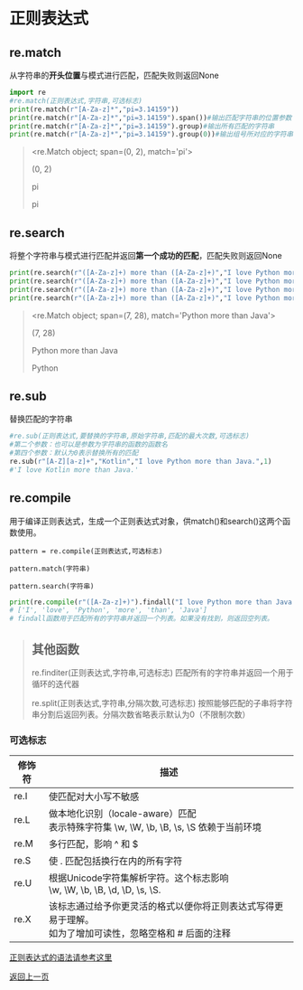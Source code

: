 
# 正则表达式

## re.match
从字符串的**开头位置**与模式进行匹配，匹配失败则返回None


```python
import re
#re.match(正则表达式,字符串,可选标志)
print(re.match(r"[A-Za-z]*","pi=3.14159"))
print(re.match(r"[A-Za-z]*","pi=3.14159").span())#输出匹配字符串的位置参数
print(re.match(r"[A-Za-z]*","pi=3.14159").group)#输出所有匹配的字符串
print(re.match(r"[A-Za-z]*","pi=3.14159").group(0))#输出组号所对应的字符串，可以输入多个组号
```

> <re.Match object; span=(0, 2), match='pi'>
>
> (0, 2)
>
> pi
>
> pi


## re.search
将整个字符串与模式进行匹配并返回**第一个成功的匹配**，匹配失败则返回None


```python
print(re.search(r"([A-Za-z]+) more than ([A-Za-z]+)","I love Python more than Java."))
print(re.search(r"([A-Za-z]+) more than ([A-Za-z]+)","I love Python more than Java.").span())#输出匹配字符串的位置参数
print(re.search(r"([A-Za-z]+) more than ([A-Za-z]+)","I love Python more than Java.").group())#输出所有匹配的字符串
print(re.search(r"([A-Za-z]+) more than ([A-Za-z]+)","I love Python more than Java.").group(1))#输出组号所对应的字符串，可以输入多个组号
```

> <re.Match object; span=(7, 28), match='Python more than Java'>
>
> (7, 28)
>
> Python more than Java
>
> Python


## re.sub
替换匹配的字符串


```python
#re.sub(正则表达式,要替换的字符串,原始字符串,匹配的最大次数,可选标志)
#第二个参数：也可以是参数为字符串的函数的函数名
#第四个参数：默认为0表示替换所有的匹配
re.sub(r"[A-Z][a-z]+","Kotlin","I love Python more than Java.",1)
#'I love Kotlin more than Java.'
```

## re.compile
用于编译正则表达式，生成一个正则表达式对象，供match()和search()这两个函数使用。

`pattern = re.compile(正则表达式,可选标志)`

`pattern.match(字符串)`

`pattern.search(字符串)`


```python
print(re.compile(r"([A-Za-z]+)").findall("I love Python more than Java."))
# ['I', 'love', 'Python', 'more', 'than', 'Java']
# findall函数用于匹配所有的字符串并返回一个列表。如果没有找到，则返回空列表。
```

> ## 其他函数
>
> re.finditer(正则表达式,字符串,可选标志)  匹配所有的字符串并返回一个用于循环的迭代器
>
> re.split(正则表达式,字符串,分隔次数,可选标志)  按照能够匹配的子串将字符串分割后返回列表。分隔次数省略表示默认为0（不限制次数）

### 可选标志

| 修饰符 | 描述                                                         |
| ------ | ------------------------------------------------------------ |
| re.I   | 使匹配对大小写不敏感                                         |
| re.L   | 做本地化识别（locale-aware）匹配<br>表示特殊字符集 \w, \W, \b, \B, \s, \S 依赖于当前环境 |
| re.M   | 多行匹配，影响 ^ 和 $                                        |
| re.S   | 使 . 匹配包括换行在内的所有字符                              |
| re.U   | 根据Unicode字符集解析字符。这个标志影响<br> \w, \W, \b, \B, \d, \D, \s, \S. |
| re.X   | 该标志通过给予你更灵活的格式以便你将正则表达式写得更易于理解。<br>如为了增加可读性，忽略空格和 # 后面的注释 |

[正则表达式的语法请参考这里](https://SamZhou-2019.github.io/website_java/java_8.html)

[返回上一页](python.md)